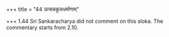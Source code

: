 +++
title = "44 उत्सन्नकुलधर्माणाम्"

+++
1.44 Sri Sankaracharya did not comment on this sloka. The commentary
starts from 2.10.
